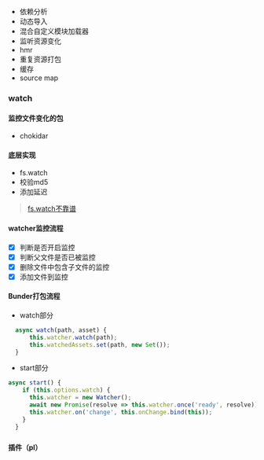 * 依赖分析
* 动态导入
* 混合自定义模块加载器
* 监听资源变化
* hmr
* 重复资源打包
* 缓存
* source map

### watch
#### 监控文件变化的包
* chokidar

#### 底层实现
* fs.watch
* 校验md5
* 添加延迟
> [fs.watch不靠谱](!https://segmentfault.com/a/1190000015159683)

#### watcher监控流程
- [x] 判断是否开启监控
- [x] 判断父文件是否已被监控
- [x] 删除文件中包含子文件的监控
- [x] 添加文件到监控

#### Bunder打包流程
* watch部分
``` javascript
  async watch(path, asset) {
      this.watcher.watch(path);
      this.watchedAssets.set(path, new Set());
  }
```

* start部分
``` javascript
async start() {
    if (this.options.watch) {
      this.watcher = new Watcher();
      await new Promise(resolve => this.watcher.once('ready', resolve));
      this.watcher.on('change', this.onChange.bind(this));
    }
  }
```

### 

#### 插件（pl）
